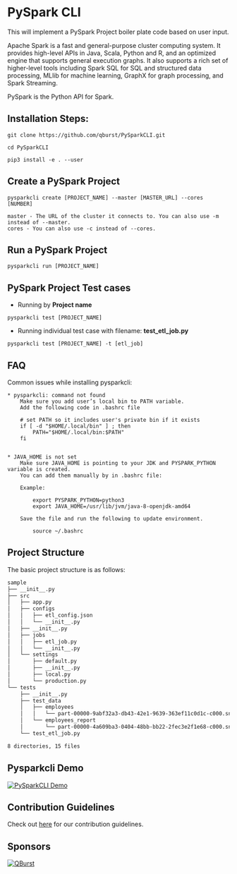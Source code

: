 # PySpark CLI

This will implement a PySpark Project boiler plate code based on user input.

Apache Spark is a fast and general-purpose cluster computing system. It provides high-level APIs in Java, Scala, Python and R, and an optimized engine that supports general execution graphs. It also supports a rich set of higher-level tools including Spark SQL for SQL and structured data processing, MLlib for machine learning, GraphX for graph processing, and Spark Streaming.

PySpark is the Python API for Spark.

## Installation Steps:
    
    git clone https://github.com/qburst/PySparkCLI.git

    cd PySparkCLI

    pip3 install -e . --user
    
## Create a PySpark Project
    
    pysparkcli create [PROJECT_NAME] --master [MASTER_URL] --cores [NUMBER]

    master - The URL of the cluster it connects to. You can also use -m instead of --master.
    cores - You can also use -c instead of --cores.
            
## Run a PySpark Project
    
    pysparkcli run [PROJECT_NAME]
    
## PySpark Project Test cases
    
   * Running by **Project name**
     
    pysparkcli test [PROJECT_NAME]
   * Running individual test case with filename: **test_etl_job.py**
   
    pysparkcli test [PROJECT_NAME] -t [etl_job]
    
## FAQ

Common issues while installing pysparkcli:

    * pysparkcli: command not found
        Make sure you add user’s local bin to PATH variable.
        Add the following code in .bashrc file

        # set PATH so it includes user's private bin if it exists
        if [ -d "$HOME/.local/bin" ] ; then
            PATH="$HOME/.local/bin:$PATH"
        fi


    * JAVA_HOME is not set
        Make sure JAVA_HOME is pointing to your JDK and PYSPARK_PYTHON variable is created.
        You can add them manually by in .bashrc file:
        
        Example:

            export PYSPARK_PYTHON=python3
            export JAVA_HOME=/usr/lib/jvm/java-8-openjdk-amd64

        Save the file and run the following to update environment.

            source ~/.bashrc

## Project Structure

The basic project structure is as follows:

```bash
sample
├── __init__.py
├── src
│   ├── app.py
│   ├── configs
│   │   ├── etl_config.json
│   │   └── __init__.py
│   ├── __init__.py
│   ├── jobs
│   │   ├── etl_job.py
│   │   └── __init__.py
│   └── settings
│       ├── default.py
│       ├── __init__.py
│       ├── local.py
│       └── production.py
└── tests
    ├── __init__.py
    ├── test_data
    │   ├── employees
    │   │   └── part-00000-9abf32a3-db43-42e1-9639-363ef11c0d1c-c000.snappy.parquet
    │   └── employees_report
    │       └── part-00000-4a609ba3-0404-48bb-bb22-2fec3e2f1e68-c000.snappy.parquet
    └── test_etl_job.py

8 directories, 15 files
```
## Pysparkcli Demo

[![PySparkCLI Demo](https://img.youtube.com/vi/wuoBKJYSfTE/0.jpg)](https://www.youtube.com/watch?v=wuoBKJYSfTE)

## Contribution Guidelines

Check out [here](https://github.com/qburst/PySparkCLI/blob/master/CONTRIBUTING.md) for our contribution guidelines.

## Sponsors

[![QBurst](https://www.qburst.com/images/responsive/QBlogo.svg)](https://www.qburst.com)
